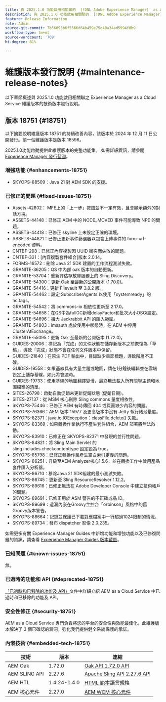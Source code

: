 ```yaml
---
title: 與 2025.1.0 功能啟用相關聯的  [!DNL Adobe Experience Manager]  as a Cloud Service 維護版本發行說明。
description: 與 2025.1.0 功能啟用相關聯的  [!DNL Adobe Experience Manager]  as a Cloud Service 維護版本發行說明。
feature: Release Information
role: Admin
source-git-commit: 7b56093b6f5566d64b459e75e48a34ad5994f0b9
workflow-type: tm+mt
source-wordcount: '709'
ht-degree: 81%

---
```


# 維護版本發行說明 {#maintenance-release-notes}

以下章節概述與 2025.1.0 功能啟用相關聯之 Experience Manager as a Cloud Service 維護版本的技術版本發行說明。

## 版本 18751 {#18751}

以下摘要說明維護版本 18751 的持續改善內容，該版本於 2024 年 12 月 11 日公開發行。前一個維護版本是版本 18598。

2025.1.0功能啟動提供此維護版本的完整功能集。 如需詳細資訊，請參閱 [Experience Manager 發行藍圖](https://experienceleague.adobe.com/zh-hant/docs/experience-manager-release-information/aem-release-updates/update-releases-roadmap)。

### 增強功能 {#enhancements-18751}

* SKYOPS-88509：Java 21 對 AEM SDK 的支援。

### 已修正的問題 {#fixed-issues-18751}

* Assets-42802： MFE上的「上一步」按鈕並不一定有效，且會顯示額外的對話方塊。
* ASSETS-44148：已修正 AEM 中的 NODE_MOVED 事件可能導致 NPE 的問題。
* ASSETS-44418：已修正 skyline 上未設定正確的環境。
* ASSETS-44821：已修正更新事件篩選器以包含上傳事件的 form-url-encoded 資料。
* CNTBF-298：已修正內容複製因 UUID 衝突而失敗的問題。
* CNTBF-331：[內容複製套件組合]版本 2.0.14。
* FORMS-16572：刪除 Java 21 SDK 建置的工作流程測試失敗。
* GRANITE-36205：QS 中內部 oak 版本的自動更新。
* GRANITE-53704：重新評估存放庫服務上的 Sling Discovery。
* GRANITE-54300：更新 Oak 至最新的公開版本 (1.70.0)。
* GRANITE-54416：更新 Filevault 至 3.8.2 版。
* GRANITE-54462：設定 SubscriberAgents 以使用「systemready」的 hc.tags。
* GRANITE-54542：將 commons-io 相依性更新至 2.17.0。
* GRANITE-54658：在QS中為fullGC新增delayFactor和批次大小OSGi設定。
* GRANITE-54696：擴大 Jackrabbit API 的匯入範圍。
* GRANITE-54803：imsauth 處於使用中狀態時，在 AEM 中停用 ClusterAtExchange。
* GRANITE-55095：更新 Oak 至最新的公開版本 (1.72.0)。
* GUIDES-20006：標記為「完成」的文件狀態在儲存新版本之前恢復為「草稿」，導致「完成」狀態不會在任何文件版本中保留。
* GUIDES-21840：在原生 PDF 輸出中，目錄缺少章節標題，導致階層不正確。
* GUIDES-19558：如果基線具有大量主題或地圖，請在1分鐘後編輯並在雲端設定上儲存基線，如此將會逾時。
* GUIDES-19733：使用基線的地圖翻譯變慢，最終無法載入所有關聯主題和地圖檔案的清單。
* SITES-26798：啟動自動促銷未更新促銷狀態 (促銷日期)。
* SITES-27137：從 MSM 核心刪除 Sling commons 量度相依性。
* SKYOPS-75446：已修正 AEM 有時傳回 404 或頁面缺少內容的問題。
* SKYOPS-76366：AEM 版本 15977 及更高版本中沒有 Jetty 執行緒池量度。
* SKYOPS-82371：java.io.IOException：classFile.delete() 失敗。
* SKYOPS-83369：如果轉換作業執行不產生套件組合，AEM 部署將無法啟動。
* SKYOPS-83910：已修正在 SKYOPS-82371 中發現的並行性問題。
* SKYOPS-84821：將 Sling Main Servlet 的 sling.includes.checkcontenttype 設定設為 true。
* SKYOPS-85798：已修正轉換作業產生空白索引定義的問題。
* SKYOPS-86251：升級至AEM Analyzer核心1.5.6，並在轉換工作中啟用產品套件匯入分析器。
* SKYOPS-86710：移除Java 21 SDK組建的最小測試失敗。
* SKYOPS-86745：更新至 Sling ResourceResolver 1.12.2。
* SKYOPS-89616：已修正無法在 Adobe Developer Console 中建立技術帳戶的問題。
* SKYOPS-89691：已修正用於 ASM 警告的不正確成品 ID。
* SKYOPS-89699：遺漏內嵌在Groovy主控台「orbinson」風格中的舊Groovy版本警告。
* SKYOPS-88664：記錄並保護已下載對應檔案中一行超過1024限制的情況。
* SKYOPS-89734：發布 dispatcher 影像 2.0.235。

如需更多有關 Experience Manager Guides 中新增功能和增強功能以及已修復問題的資訊，請查看 [Experience Manager Guides 版本藍圖](https://experienceleague.adobe.com/zh-hant/docs/experience-manager-guides/using/release-info/aem-guides-releases-roadmap)。

### 已知問題 {#known-issues-18751}

無。

### 已過時的功能和 API {#deprecated-18751}

[「已過時和已移除的功能及 API」](/help/release-notes/deprecated-removed-features.md)文件中詳細介紹 AEM as a Cloud Service 中已過時和已移除的功能及 API。

### 安全性修正 {#security-18751}

AEM as a Cloud Service 專門負責將您的平台的安全性與效能最佳化。此維護版本解決了 3 個已確認的漏洞，強化我們提供健全系統保護的承諾。

### 內嵌技術 {#embedded-tech-18751}

| 技術 | 版本 | 連結 |
|---|---|---|
| AEM Oak | 1.72.0 | [Oak API 1.72.0 API](https://www.javadoc.io/doc/org.apache.jackrabbit/oak-api/1.72.0/index.html) |
| AEM SLING API | 2.27.6 | [Apache Sling API 2.27.6 API](https://www.javadoc.io/doc/org.apache.sling/org.apache.sling.api/latest/index.html) |
| AEM HTL | 1.4.24-1.4.0 | [HTML 範本語言規格](https://github.com/adobe/htl-spec) |
| AEM 核心元件 | 2.27.0 | [AEM WCM 核心元件](https://github.com/adobe/aem-core-wcm-components) |
